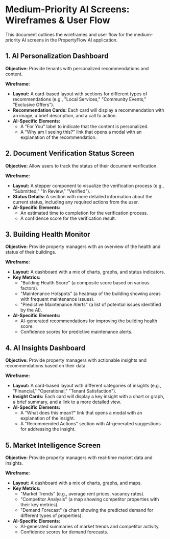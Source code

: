 # Medium-Priority AI Screens: Wireframes & User Flow

This document outlines the wireframes and user flow for the medium-priority AI screens in the PropertyFlow AI application.

## 1. AI Personalization Dashboard

**Objective:** Provide tenants with personalized recommendations and content.

**Wireframe:**
- **Layout:** A card-based layout with sections for different types of recommendations (e.g., "Local Services," "Community Events," "Exclusive Offers").
- **Recommendation Cards:** Each card will display a recommendation with an image, a brief description, and a call to action.
- **AI-Specific Elements:**
    - A "For You" label to indicate that the content is personalized.
    - A "Why am I seeing this?" link that opens a modal with an explanation of the recommendation.

## 2. Document Verification Status Screen

**Objective:** Allow users to track the status of their document verification.

**Wireframe:**
- **Layout:** A stepper component to visualize the verification process (e.g., "Submitted," "In Review," "Verified").
- **Status Details:** A section with more detailed information about the current status, including any required actions from the user.
- **AI-Specific Elements:**
    - An estimated time to completion for the verification process.
    - A confidence score for the verification result.

## 3. Building Health Monitor

**Objective:** Provide property managers with an overview of the health and status of their buildings.

**Wireframe:**
- **Layout:** A dashboard with a mix of charts, graphs, and status indicators.
- **Key Metrics:**
    - "Building Health Score" (a composite score based on various factors).
    - "Maintenance Hotspots" (a heatmap of the building showing areas with frequent maintenance issues).
    - "Predictive Maintenance Alerts" (a list of potential issues identified by the AI).
- **AI-Specific Elements:**
    - AI-generated recommendations for improving the building health score.
    - Confidence scores for predictive maintenance alerts.

## 4. AI Insights Dashboard

**Objective:** Provide property managers with actionable insights and recommendations based on their data.

**Wireframe:**
- **Layout:** A card-based layout with different categories of insights (e.g., "Financial," "Operational," "Tenant Satisfaction").
- **Insight Cards:** Each card will display a key insight with a chart or graph, a brief summary, and a link to a more detailed view.
- **AI-Specific Elements:**
    - A "What does this mean?" link that opens a modal with an explanation of the insight.
    - A "Recommended Actions" section with AI-generated suggestions for addressing the insight.

## 5. Market Intelligence Screen

**Objective:** Provide property managers with real-time market data and insights.

**Wireframe:**
- **Layout:** A dashboard with a mix of charts, graphs, and maps.
- **Key Metrics:**
    - "Market Trends" (e.g., average rent prices, vacancy rates).
    - "Competitor Analysis" (a map showing competitor properties with their key metrics).
    - "Demand Forecast" (a chart showing the predicted demand for different types of properties).
- **AI-Specific Elements:**
    - AI-generated summaries of market trends and competitor activity.
    - Confidence scores for demand forecasts.
